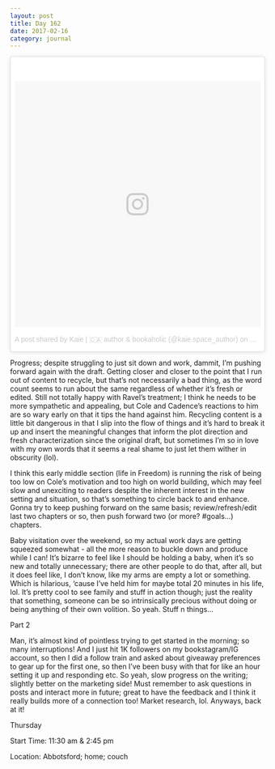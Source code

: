 ```yaml
---
layout: post
title: Day 162
date: 2017-02-16
category: journal
---
```


<blockquote class="instagram-media" data-instgrm-version="7" style=" background:#FFF; border:0; border-radius:3px; box-shadow:0 0 1px 0 rgba(0,0,0,0.5),0 1px 10px 0 rgba(0,0,0,0.15); margin: 1px; max-width:658px; padding:0; width:99.375%; width:-webkit-calc(100% - 2px); width:calc(100% - 2px);"><div style="padding:8px;"> <div style=" background:#F8F8F8; line-height:0; margin-top:40px; padding:50.0% 0; text-align:center; width:100%;"> <div style=" background:url(data:image/png;base64,iVBORw0KGgoAAAANSUhEUgAAACwAAAAsCAMAAAApWqozAAAABGdBTUEAALGPC/xhBQAAAAFzUkdCAK7OHOkAAAAMUExURczMzPf399fX1+bm5mzY9AMAAADiSURBVDjLvZXbEsMgCES5/P8/t9FuRVCRmU73JWlzosgSIIZURCjo/ad+EQJJB4Hv8BFt+IDpQoCx1wjOSBFhh2XssxEIYn3ulI/6MNReE07UIWJEv8UEOWDS88LY97kqyTliJKKtuYBbruAyVh5wOHiXmpi5we58Ek028czwyuQdLKPG1Bkb4NnM+VeAnfHqn1k4+GPT6uGQcvu2h2OVuIf/gWUFyy8OWEpdyZSa3aVCqpVoVvzZZ2VTnn2wU8qzVjDDetO90GSy9mVLqtgYSy231MxrY6I2gGqjrTY0L8fxCxfCBbhWrsYYAAAAAElFTkSuQmCC); display:block; height:44px; margin:0 auto -44px; position:relative; top:-22px; width:44px;"></div></div><p style=" color:#c9c8cd; font-family:Arial,sans-serif; font-size:14px; line-height:17px; margin-bottom:0; margin-top:8px; overflow:hidden; padding:8px 0 7px; text-align:center; text-overflow:ellipsis; white-space:nowrap;"><a href="https://www.instagram.com/p/BQmNxs4FN-w/" style=" color:#c9c8cd; font-family:Arial,sans-serif; font-size:14px; font-style:normal; font-weight:normal; line-height:17px; text-decoration:none;" target="_blank">A post shared by Kaie | 🇨🇦 author &amp; bookaholic (@kaie.space_author)</a> on <time style=" font-family:Arial,sans-serif; font-size:14px; line-height:17px;" datetime="2017-02-17T03:10:04+00:00">Feb 16, 2017 at 7:10pm PST</time></p></div></blockquote>
<script async defer src="//platform.instagram.com/en_US/embeds.js"></script>

Progress; despite struggling to just sit down and work, dammit, I’m pushing forward again with the draft. Getting closer and closer to the point that I run out of content to recycle, but that’s not necessarily a bad thing, as the word count seems to run about the same regardless of whether it’s fresh or edited. Still not totally happy with Ravel’s treatment; I think he needs to be more sympathetic and appealing, but Cole and Cadence’s reactions to him are so wary early on that it tips the hand against him. Recycling content is a little bit dangerous in that I slip into the flow of things and it’s hard to break it up and insert the meaningful changes that inform the plot direction and fresh characterization since the original draft, but sometimes I’m so in love with my own words that it seems a real shame to just let them wither in obscurity (lol).

I think this early middle section (life in Freedom) is running the risk of being too low on Cole’s motivation and too high on world building, which may feel slow and unexciting to readers despite the inherent interest in the new setting and situation, so that’s something to circle back to and enhance. Gonna try to keep pushing forward on the same basis; review/refresh/edit last two chapters or so, then push forward two (or more? #goals…) chapters. 

Baby visitation over the weekend, so my actual work days are getting squeezed somewhat - all the more reason to buckle down and produce while I can! It’s bizarre to feel like I should be holding a baby, when it’s so new and totally unnecessary; there are other people to do that, after all, but it does feel like, I don’t know, like my arms are empty a lot or something. Which is hilarious, ‘cause I’ve held him for maybe total 20 minutes in his life, lol. It’s pretty cool to see family and stuff in action though; just the reality that something, someone can be so intrinsically precious without doing or being anything of their own volition. So yeah. Stuff n things…

Part 2

Man, it’s almost kind of pointless trying to get started in the morning; so many interruptions! And I just hit 1K followers on my bookstagram/IG account, so then I did a follow train and asked about giveaway preferences to gear up for the first one, so then I’ve been busy with that for like an hour setting it up and responding etc. So yeah, slow progress on the writing; slightly better on the marketing side! Must remember to ask questions in posts and interact more in future; great to have the feedback and I think it really builds more of a connection too! Market research, lol. Anyways, back at it!

Thursday

Start Time: 11:30 am & 2:45 pm

Location: Abbotsford; home; couch
